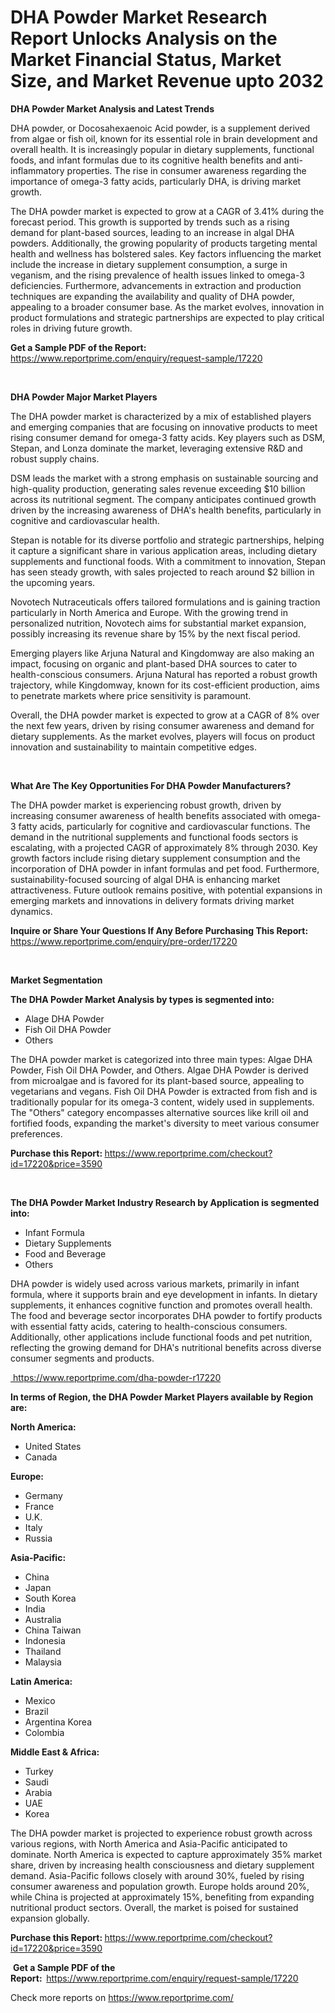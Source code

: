 <p><h1>DHA Powder Market Research Report Unlocks Analysis on the Market Financial Status, Market Size, and Market Revenue upto 2032</h1></p><p><strong>DHA Powder Market Analysis and Latest Trends</strong></p>
<p><p>DHA powder, or Docosahexaenoic Acid powder, is a supplement derived from algae or fish oil, known for its essential role in brain development and overall health. It is increasingly popular in dietary supplements, functional foods, and infant formulas due to its cognitive health benefits and anti-inflammatory properties. The rise in consumer awareness regarding the importance of omega-3 fatty acids, particularly DHA, is driving market growth.</p><p>The DHA powder market is expected to grow at a CAGR of 3.41% during the forecast period. This growth is supported by trends such as a rising demand for plant-based sources, leading to an increase in algal DHA powders. Additionally, the growing popularity of products targeting mental health and wellness has bolstered sales. Key factors influencing the market include the increase in dietary supplement consumption, a surge in veganism, and the rising prevalence of health issues linked to omega-3 deficiencies. Furthermore, advancements in extraction and production techniques are expanding the availability and quality of DHA powder, appealing to a broader consumer base. As the market evolves, innovation in product formulations and strategic partnerships are expected to play critical roles in driving future growth.</p></p>
<p><strong>Get a Sample PDF of the Report:&nbsp;</strong> <a href="https://www.reportprime.com/enquiry/request-sample/17220?utm_campaign=3085&utm_medium=2&utm_source=Github&utm_content=ia&utm_term=18032025&utm_id=dha-powder">https://www.reportprime.com/enquiry/request-sample/17220</a></p>
<p>&nbsp;</p>
<p><strong>DHA Powder Major Market Players</strong></p>
<p><p>The DHA powder market is characterized by a mix of established players and emerging companies that are focusing on innovative products to meet rising consumer demand for omega-3 fatty acids. Key players such as DSM, Stepan, and Lonza dominate the market, leveraging extensive R&D and robust supply chains.</p><p>DSM leads the market with a strong emphasis on sustainable sourcing and high-quality production, generating sales revenue exceeding $10 billion across its nutritional segment. The company anticipates continued growth driven by the increasing awareness of DHA's health benefits, particularly in cognitive and cardiovascular health.</p><p>Stepan is notable for its diverse portfolio and strategic partnerships, helping it capture a significant share in various application areas, including dietary supplements and functional foods. With a commitment to innovation, Stepan has seen steady growth, with sales projected to reach around $2 billion in the upcoming years.</p><p>Novotech Nutraceuticals offers tailored formulations and is gaining traction particularly in North America and Europe. With the growing trend in personalized nutrition, Novotech aims for substantial market expansion, possibly increasing its revenue share by 15% by the next fiscal period.</p><p>Emerging players like Arjuna Natural and Kingdomway are also making an impact, focusing on organic and plant-based DHA sources to cater to health-conscious consumers. Arjuna Natural has reported a robust growth trajectory, while Kingdomway, known for its cost-efficient production, aims to penetrate markets where price sensitivity is paramount.</p><p>Overall, the DHA powder market is expected to grow at a CAGR of 8% over the next few years, driven by rising consumer awareness and demand for dietary supplements. As the market evolves, players will focus on product innovation and sustainability to maintain competitive edges.</p></p>
<p>&nbsp;</p>
<p><strong>What Are The Key Opportunities For DHA Powder Manufacturers?</strong></p>
<p><p>The DHA powder market is experiencing robust growth, driven by increasing consumer awareness of health benefits associated with omega-3 fatty acids, particularly for cognitive and cardiovascular functions. The demand in the nutritional supplements and functional foods sectors is escalating, with a projected CAGR of approximately 8% through 2030. Key growth factors include rising dietary supplement consumption and the incorporation of DHA powder in infant formulas and pet food. Furthermore, sustainability-focused sourcing of algal DHA is enhancing market attractiveness. Future outlook remains positive, with potential expansions in emerging markets and innovations in delivery formats driving market dynamics.</p></p>
<p><strong>Inquire or Share Your Questions If Any Before Purchasing This Report:</strong> <a href="https://www.reportprime.com/enquiry/pre-order/17220?utm_campaign=3085&utm_medium=2&utm_source=Github&utm_content=ia&utm_term=18032025&utm_id=dha-powder">https://www.reportprime.com/enquiry/pre-order/17220</a></p>
<p>&nbsp;</p>
<p><strong>Market Segmentation</strong></p>
<p><strong>The DHA Powder Market Analysis by types is segmented into:</strong></p>
<p><ul><li>Alage DHA Powder</li><li>Fish Oil DHA Powder</li><li>Others</li></ul></p>
<p><p>The DHA powder market is categorized into three main types: Algae DHA Powder, Fish Oil DHA Powder, and Others. Algae DHA Powder is derived from microalgae and is favored for its plant-based source, appealing to vegetarians and vegans. Fish Oil DHA Powder is extracted from fish and is traditionally popular for its omega-3 content, widely used in supplements. The "Others" category encompasses alternative sources like krill oil and fortified foods, expanding the market's diversity to meet various consumer preferences.</p></p>
<p><strong>Purchase this Report:&nbsp;</strong><a href="https://www.reportprime.com/checkout?id=17220&price=3590&utm_campaign=3085&utm_medium=2&utm_source=Github&utm_content=ia&utm_term=18032025&utm_id=dha-powder">https://www.reportprime.com/checkout?id=17220&price=3590</a></p>
<p>&nbsp;</p>
<p><strong>The DHA Powder Market Industry Research by Application is segmented into:</strong></p>
<p><ul><li>Infant Formula</li><li>Dietary Supplements</li><li>Food and Beverage</li><li>Others</li></ul></p>
<p><p>DHA powder is widely used across various markets, primarily in infant formula, where it supports brain and eye development in infants. In dietary supplements, it enhances cognitive function and promotes overall health. The food and beverage sector incorporates DHA powder to fortify products with essential fatty acids, catering to health-conscious consumers. Additionally, other applications include functional foods and pet nutrition, reflecting the growing demand for DHA's nutritional benefits across diverse consumer segments and products.</p></p>
<p><a href="https://www.reportprime.com/dha-powder-r17220?utm_campaign=3085&utm_medium=2&utm_source=Github&utm_content=ia&utm_term=18032025&utm_id=dha-powder">&nbsp;https://www.reportprime.com/dha-powder-r17220</a></p>
<p><strong>In terms of Region, the DHA Powder Market Players available by Region are:</strong></p>
<p>
    <p> <strong> North America: </strong>
        <ul>
            <li>United States</li>
            <li>Canada</li>
        </ul>
        </p> 
    <p> <strong> Europe: </strong>
        <ul>
            <li>Germany</li>
            <li>France</li>
            <li>U.K.</li>
            <li>Italy</li>
            <li>Russia</li>
        </ul>
        </p> 
    <p> <strong> Asia-Pacific: </strong>
        <ul>
            <li>China</li>
            <li>Japan</li>
            <li>South Korea</li>
            <li>India</li>
            <li>Australia</li>
            <li>China Taiwan</li>
            <li>Indonesia</li>
            <li>Thailand</li>
            <li>Malaysia</li>
        </ul>
        </p> 
    <p> <strong> Latin America: </strong>
        <ul>
            <li>Mexico</li>
            <li>Brazil</li>
            <li>Argentina Korea</li>
            <li>Colombia</li>
        </ul>
        </p> 
    <p> <strong> Middle East & Africa: </strong>
        <ul>
            <li>Turkey</li>
            <li>Saudi</li>
            <li>Arabia</li>
            <li>UAE</li>
            <li>Korea</li>
        </ul>
    </p>
    </p>
<p><p>The DHA powder market is projected to experience robust growth across various regions, with North America and Asia-Pacific anticipated to dominate. North America is expected to capture approximately 35% market share, driven by increasing health consciousness and dietary supplement demand. Asia-Pacific follows closely with around 30%, fueled by rising consumer awareness and population growth. Europe holds around 20%, while China is projected at approximately 15%, benefiting from expanding nutritional product sectors. Overall, the market is poised for sustained expansion globally.</p></p>
<p><strong>Purchase this Report: </strong><a href="https://www.reportprime.com/checkout?id=17220&price=3590&utm_campaign=3085&utm_medium=2&utm_source=Github&utm_content=ia&utm_term=18032025&utm_id=dha-powder">https://www.reportprime.com/checkout?id=17220&price=3590</a></p>
<p>&nbsp;<strong>Get a Sample PDF of the Report:&nbsp;&nbsp;</strong><a href="https://www.reportprime.com/enquiry/request-sample/17220?utm_campaign=3085&utm_medium=2&utm_source=Github&utm_content=ia&utm_term=18032025&utm_id=dha-powder">https://www.reportprime.com/enquiry/request-sample/17220</a></p>
<p><strong></strong></p>
<p>Check more reports on <a href="https://www.reportprime.com/?utm_campaign=3085&utm_medium=2&utm_source=Github&utm_content=ia&utm_term=18032025&utm_id=dha-powder">https://www.reportprime.com/</a></p>